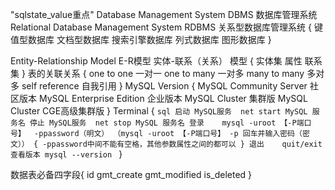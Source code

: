 "sqlstate_value重点"
Database Management System  DBMS 数据库管理系统
Relational Database Management System RDBMS  关系型数据库管理系统
{
    键值型数据库
    文档型数据库
    搜索引擎数据库
    列式数据库
    图形数据库
}

Entity-Relationship Model E-R模型  实体-联系（关系） 模型
{
    实体集
    属性
    联系集
}
表的关联关系
{
    one to one 一对一
    one to many 一对多
    many to many 多对多
    self reference 自我引用
}
MySQL Version
{
    MySQL Community Server 社区版本
    MySQL Enterprise Edition 企业版本
    MySQL Cluster 集群版
    MySQL Cluster CGE高级集群版
}
Terminal
{
    ```sql
    启动 MySQL服务  net start MySQL 服务名
    停止 MySQL服务  net stop MySQL 服务名
    登录    mysql -uroot 【-P端口号】  -ppassword（明文）
    （mysql -uroot 【-P端口号】 -p 回车并输入密码（密文））
    {
        -ppassword中间不能有空格，其他参数属性之间的都可以
    }
    退出    quit/exit
    查看版本 mysql --version
    ```
}

数据表必备四字段{
    id
    gmt_create
    gmt_modified
    is_deleted
}